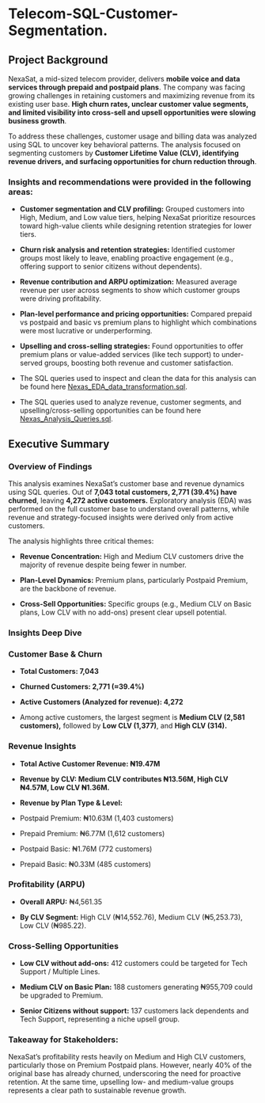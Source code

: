 # Telecom-SQL-Customer-Segmentation.

## Project Background

NexaSat, a mid-sized telecom provider, delivers **mobile voice and data services through prepaid and postpaid plans**. The company was facing growing challenges in retaining customers and maximizing revenue from its existing user base. **High churn rates, unclear customer value segments, and limited visibility into cross-sell and upsell opportunities were slowing business growth**.

To address these challenges, customer usage and billing data was analyzed using SQL to uncover key behavioral patterns. The analysis focused on segmenting customers by **Customer Lifetime Value (CLV), identifying revenue drivers, and surfacing opportunities for churn reduction through**.

### Insights and recommendations were provided in the following areas:

- **Customer segmentation and CLV profiling:** Grouped customers into High, Medium, and Low value tiers, helping NexaSat prioritize resources toward high-value clients while designing retention strategies for lower tiers.

- **Churn risk analysis and retention strategies:** Identified customer groups most likely to leave, enabling proactive engagement (e.g., offering support to senior citizens without dependents).

- **Revenue contribution and ARPU optimization:** Measured average revenue per user across segments to show which customer groups were driving profitability.

- **Plan-level performance and pricing opportunities:** Compared prepaid vs postpaid and basic vs premium plans to highlight which combinations were most lucrative or underperforming.

- **Upselling and cross-selling strategies:** Found opportunities to offer premium plans or value-added services (like tech support) to under-served groups, boosting both revenue and customer satisfaction.

- The SQL queries used to inspect and clean the data for this analysis can be found here [Nexas_EDA_data_transformation.sql](./Nexas_EDA_data_transformation.sql).

- The SQL queries used to analyze revenue, customer segments, and upselling/cross-selling opportunities can be found here [Nexas_Analysis_Queries.sql](./Nexas_Analysis_Queries.sql).


## Executive Summary
### Overview of Findings

This analysis examines NexaSat’s customer base and revenue dynamics using SQL queries. Out of **7,043 total customers, 2,771 (39.4%) have churned**, leaving **4,272 active customers.** Exploratory analysis (EDA) was performed on the full customer base to understand overall patterns, while revenue and strategy-focused insights were derived only from active customers.

The analysis highlights three critical themes:

- **Revenue Concentration:** High and Medium CLV customers drive the majority of revenue despite being fewer in number.

- **Plan-Level Dynamics:** Premium plans, particularly Postpaid Premium, are the backbone of revenue.

- **Cross-Sell Opportunities:** Specific groups (e.g., Medium CLV on Basic plans, Low CLV with no add-ons) present clear upsell potential.

### Insights Deep Dive

### Customer Base & Churn

- **Total Customers: 7,043**

- **Churned Customers: 2,771 (≈39.4%)**

- **Active Customers (Analyzed for revenue): 4,272**

- Among active customers, the largest segment is **Medium CLV (2,581 customers),** followed by **Low CLV (1,377)**, and **High CLV (314).**

### Revenue Insights

- **Total Active Customer Revenue: ₦19.47M**

- **Revenue by CLV: Medium CLV contributes ₦13.56M, High CLV ₦4.57M, Low CLV ₦1.36M.**

- **Revenue by Plan Type & Level:**

- Postpaid Premium: ₦10.63M (1,403 customers)

- Prepaid Premium: ₦6.77M (1,612 customers)

- Postpaid Basic: ₦1.76M (772 customers)

- Prepaid Basic: ₦0.33M (485 customers)

### Profitability (ARPU)

- **Overall ARPU:** ₦4,561.35

- **By CLV Segment:** High CLV (₦14,552.76), Medium CLV (₦5,253.73), Low CLV (₦985.22).

### Cross-Selling Opportunities

- **Low CLV without add-ons:** 412 customers could be targeted for Tech Support / Multiple Lines.

- **Medium CLV on Basic Plan:** 188 customers generating ₦955,709 could be upgraded to Premium.

- **Senior Citizens without support:** 137 customers lack dependents and Tech Support, representing a niche upsell group.

### Takeaway for Stakeholders:
NexaSat’s profitability rests heavily on Medium and High CLV customers, particularly those on Premium Postpaid plans. However, nearly 40% of the original base has already churned, underscoring the need for proactive retention. At the same time, upselling low- and medium-value groups represents a clear path to sustainable revenue growth.
  
